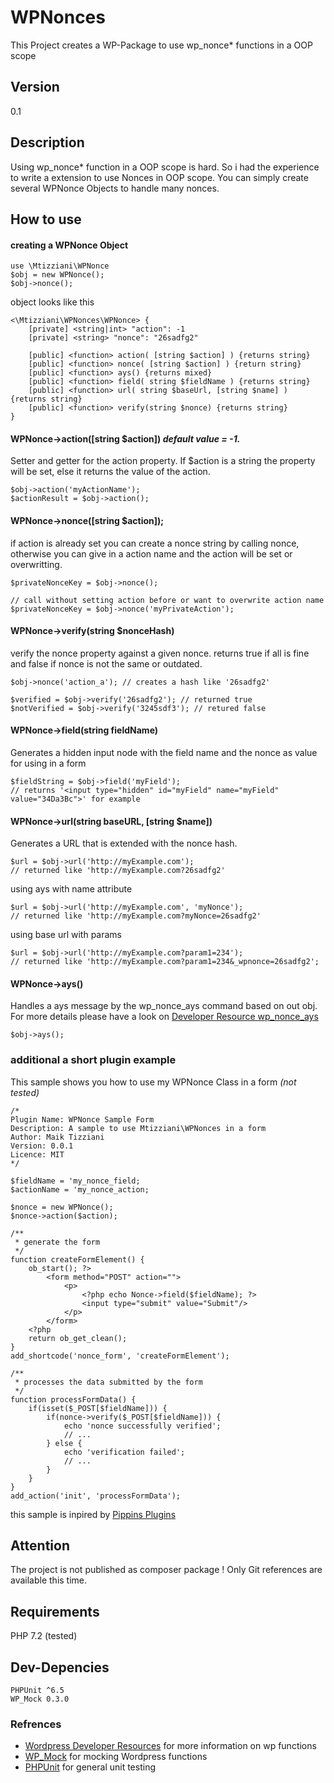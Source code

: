 # WPNonces

This Project creates a WP-Package to use wp_nonce* functions in a OOP scope

## Version
0.1


## Description

Using wp_nonce* function in a OOP scope is hard. So i had the experience to write a extension to use Nonces in OOP scope.
You can simply create several WPNonce Objects to handle many nonces.

## How to use

#### creating a WPNonce Object

    use \Mtizziani\WPNonce
    $obj = new WPNonce();
    $obj->nonce();
    
object looks like this

    <\Mtizziani\WPNonces\WPNonce> {
        [private] <string|int> "action": -1
        [private] <string> "nonce": "26sadfg2"
        
        [public] <function> action( [string $action] ) {returns string}
        [public] <function> nonce( [string $action] ) {return string}
        [public] <function> ays() {returns mixed}
        [public] <function> field( string $fieldName ) {returns string}
        [public] <function> url( string $baseUrl, [string $name] ) {returns string}
        [public] <function> verify(string $nonce) {returns string}
    }
    

#### WPNonce->action([string $action]) *default value = -1.*
Setter and getter for the action property. If $action is a string the property will be set, else it
returns the value of the action.

    $obj->action('myActionName');
    $actionResult = $obj->action();
    
#### WPNonce->nonce([string $action]);
if action is already set you can create a nonce string by calling nonce, otherwise you can give in a action name and the 
action will be set or overwritting.

    $privateNonceKey = $obj->nonce();
     
    // call without setting action before or want to overwrite action name
    $privateNonceKey = $obj->nonce('myPrivateAction');
    
#### WPNonce->verify(string $nonceHash)
verify the nonce property against a given nonce. returns true if all is fine and false if nonce is not the same
or outdated.

    $obj->nonce('action_a'); // creates a hash like '26sadfg2'
    
    $verified = $obj->verify('26sadfg2'); // returned true
    $notVerified = $obj->verify('3245sdf3'); // retured false
    
#### WPNonce->field(string fieldName)
Generates a hidden input node with the field name and the nonce as value for using in a form

    $fieldString = $obj->field('myField'); 
    // returns '<input type="hidden" id="myField" name="myField" value="34Da3Bc">' for example

#### WPNonce->url(string baseURL, [string $name])
Generates a URL that is extended with the nonce hash.

    $url = $obj->url('http://myExample.com');
    // returned like 'http://myExample.com?26sadfg2'
    
using ays with name attribute

    $url = $obj->url('http://myExample.com', 'myNonce');
    // returned like 'http://myExample.com?myNonce=26sadfg2'
    
using base url with params
    
    $url = $obj->url('http://myExample.com?param1=234');
    // returned like 'http://myExample.com?param1=234&_wpnonce=26sadfg2';
    
#### WPNonce->ays()  
Handles a ays message by the wp_nonce_ays command based on out obj. For more details please
have a look on [Developer Resource wp_nonce_ays](https://developer.wordpress.org/reference/functions/wp_nonce_ays/)

    $obj->ays();
    

### additional a short plugin example

This sample shows you how to use my WPNonce Class in a form *(not tested)*
    
    
    /*
    Plugin Name: WPNonce Sample Form
    Description: A sample to use Mtizziani\WPNonces in a form
    Author: Maik Tizziani
    Version: 0.0.1
    Licence: MIT
    */ 
     
    $fieldName = 'my_nonce_field;
    $actionName = 'my_nonce_action;
    
    $nonce = new WPNonce();
    $nonce->action($action);

    /**
     * generate the form
     */     
    function createFormElement() {
        ob_start(); ?>
            <form method="POST" action="">
                <p>
                    <?php echo Nonce->field($fieldName); ?>
                    <input type="submit" value="Submit"/>
                </p>
            </form>
        <?php
        return ob_get_clean();
    }
    add_shortcode('nonce_form', 'createFormElement');
     
    /**
     * processes the data submitted by the form
     */
    function processFormData() {
        if(isset($_POST[$fieldName])) {
            if(nonce->verify($_POST[$fieldName])) {
                echo 'nonce successfully verified';
                // ...
            } else {
                echo 'verification failed';
                // ...
            }  
        }
    }
    add_action('init', 'processFormData');
    
this sample is inpired by [Pippins Plugins](https://pippinsplugins.com/introduction-to-using-nonces-for-form-validation/)    


## Attention
The project is not published as composer package ! Only Git references are available this time.


## Requirements

PHP 7.2 (tested)


## Dev-Depencies
    PHPUnit ^6.5
    WP_Mock 0.3.0
 
  
### Refrences

- [Wordpress Developer Resources](https://developer.wordpress.org/?s=wp_nonce) for more information on wp functions
- [WP_Mock](https://github.com/10up/wp_mock) for mocking Wordpress functions
- [PHPUnit](https://phpunit.de/) for general unit testing
